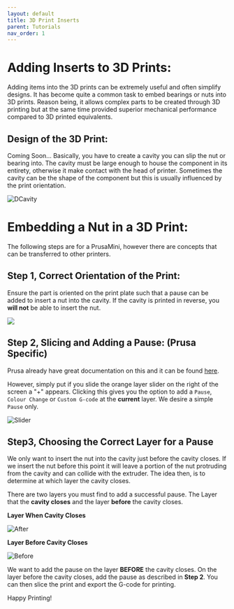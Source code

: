 ```yaml
---
layout: default
title: 3D Print Inserts
parent: Tutorials
nav_order: 1
---
```


# Adding Inserts to 3D Prints:
Adding items into the 3D prints can be extremely useful and often simplify designs.
It has become quite a common task to embed bearings or nuts into 3D prints. Reason being, it allows complex parts to be created through 3D printing but at the same time provided superior mechanical performance compared to 3D printed equivalents.

## Design of the 3D Print:
Coming Soon... Basically, you have to create a cavity you can slip the nut or bearing into. The cavity must be large enough to house the component in its entirety, otherwise it make contact with the head of printer. Sometimes the cavity can be the shape of the component but this is usually influenced by the print orientation.

![DCavity](https://github.com/landrs-toolkit/LANDRs-Science-Drone/blob/main/docs/Images/Tutorials/NutInsert/NutCavity.PNG)

# Embedding a Nut in a 3D Print:
The following steps are for a PrusaMini, however there are concepts that can be transferred to other printers.

## Step 1, Correct Orientation of the Print:
Ensure the part is oriented on the print plate such that a pause can be added to insert a nut into the cavity. If the cavity is printed in reverse, you **will not** be able to insert the nut.

![](Images/Tutorials/NutInsertSRMNI-Orientation.PNG)

## Step 2, Slicing and Adding a Pause: (Prusa Specific)
Prusa already have great documentation on this and it can be found [here](https://help.prusa3d.com/article/insert-pause-or-custom-g-code-at-layer_120490).

However, simply put if you slide the orange layer slider on the right of the screen a "+" appears. Clicking this gives you the option to add a `Pause`, `Colour Change` or `Custom G-code` at the **current** layer. We desire a simple `Pause` only.

![Slider](https://github.com/landrs-toolkit/LANDRs-Science-Drone/blob/main/docs/Images/Tutorials/NutInsert/Pause.PNG)

## Step3, Choosing the Correct Layer for a Pause
We only want to insert the nut into the cavity just before the cavity closes. If we insert the nut before this point it will leave a portion of the nut protruding from the cavity and can collide with the extruder. The idea then, is to determine at which layer the cavity closes.

There are two layers you must find to add a successful pause. The Layer that the **cavity closes** and the layer **before** the cavity closes.

**Layer When Cavity Closes**

![After](https://github.com/landrs-toolkit/LANDRs-Science-Drone/blob/main/docs/Images/Tutorials/NutInsert/SRMNI-LayerAfterInsert.PNG)

**Layer Before Cavity Closes**

![Before](https://github.com/landrs-toolkit/LANDRs-Science-Drone/blob/main/docs/Images/Tutorials/NutInsert/SRMNI-LayerBEFOREInsert.PNG)

We want to add the pause on the layer **BEFORE** the cavity closes. On the layer before the cavity closes, add the pause as described in **Step 2**.
You can then slice the print and export the G-code for printing.

Happy Printing!
